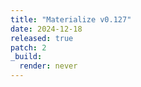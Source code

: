 ```yaml
---
title: "Materialize v0.127"
date: 2024-12-18
released: true
patch: 2
_build:
  render: never
---
```

